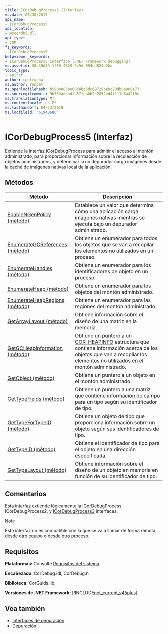 ```yaml
---
title: ICorDebugProcess5 (Interfaz)
ms.date: 03/30/2017
api_name:
- ICorDebugProcess5
api_location:
- mscordbi.dll
api_type:
- COM
f1_keywords:
- ICorDebugProcess5
helpviewer_keywords:
- ICorDebugProcess5 interface [.NET Framework debugging]
ms.assetid: 30a39d79-1f10-4328-9c5d-094ed824e2ba
topic_type:
- apiref
author: rpetrusha
ms.author: ronpet
ms.openlocfilehash: b5904083be66d4bd6dc69729bebc28db8a800e77
ms.sourcegitcommit: 9b552addadfb57fab0b9e7852ed4f1f1b8a42f8e
ms.translationtype: MT
ms.contentlocale: es-ES
ms.lasthandoff: 04/23/2019
ms.locfileid: "61948686"
---
```

# <a name="icordebugprocess5-interface"></a>ICorDebugProcess5 (Interfaz)
Extiende la interfaz ICorDebugProcess para admitir el acceso al montón administrado, para proporcionar información sobre la recolección de objetos administrados, y determinar si un depurador carga imágenes desde la caché de imágenes nativas local de la aplicación.  
  
## <a name="methods"></a>Métodos  
  
|Método|Descripción|  
|------------|-----------------|  
|[EnableNGenPolicy (método)](../../../../docs/framework/unmanaged-api/debugging/icordebugprocess5-enablengenpolicy-method.md)|Establece un valor que determina cómo una aplicación carga imágenes nativas mientras se ejecuta bajo un depurador administrado.|  
|[EnumerateGCReferences (método)](../../../../docs/framework/unmanaged-api/debugging/icordebugprocess5-enumerategcreferences-method.md)|Obtiene un enumerador para todos los objetos que se van a recopilar los elementos no utilizados en un proceso.|  
|[EnumerateHandles (método)](../../../../docs/framework/unmanaged-api/debugging/icordebugprocess5-enumeratehandles-method.md)|Obtiene un enumerador para los identificadores de objeto en un proceso.|  
|[EnumerateHeap (método)](../../../../docs/framework/unmanaged-api/debugging/icordebugprocess5-enumerateheap-method.md)|Obtiene un enumerador para los objetos del montón administrado.|  
|[EnumerateHeapRegions (método)](../../../../docs/framework/unmanaged-api/debugging/icordebugprocess5-enumerateheapregions-method.md)|Obtiene un enumerador para las regiones del montón administrado.|  
|[GetArrayLayout (método)](../../../../docs/framework/unmanaged-api/debugging/icordebugprocess5-getarraylayout-method.md)|Obtiene información sobre el diseño de una matriz en la memoria.|  
|[GetGCHeapInformation (método)](../../../../docs/framework/unmanaged-api/debugging/icordebugprocess5-getgcheapinformation-method.md)|Obtiene un puntero a un [COR_HEAPINFO](../../../../docs/framework/unmanaged-api/debugging/cor-heapinfo-structure.md) estructura que contiene información acerca de los objetos que van a recopilar los elementos no utilizados en el montón administrado.|  
|[GetObject (método)](../../../../docs/framework/unmanaged-api/debugging/icordebugprocess5-getobject-method.md)|Obtiene un puntero a un objeto en el montón administrado.|  
|[GetTypeFields (método)](../../../../docs/framework/unmanaged-api/debugging/icordebugprocess5-gettypefields-method.md)|Obtiene un puntero a una matriz que contiene información de campo para un tipo según su identificador de tipo.|  
|[GetTypeForTypeID (método)](../../../../docs/framework/unmanaged-api/debugging/icordebugprocess5-gettypefortypeid-method.md)|Obtiene un objeto de tipo que proporciona información sobre un objeto según sus identificadores de tipo.|  
|[GetTypeID (método)](../../../../docs/framework/unmanaged-api/debugging/icordebugprocess5-gettypeid-method.md)|Obtiene el identificador de tipo para el objeto en una dirección especificada.|  
|[GetTypeLayout (método)](../../../../docs/framework/unmanaged-api/debugging/icordebugprocess5-gettypelayout-method.md)|Obtiene información sobre el diseño de un objeto en memoria en función de su identificador de tipo.|  
  
## <a name="remarks"></a>Comentarios  
 Esta interfaz extiende lógicamente la ICorDebugProcess, ICorDebugProcess2, y [ICorDebugProcess3](../../../../docs/framework/unmanaged-api/debugging/icordebugprocess3-interface.md) interfaces.  
  
> [!NOTE]
>  Esta interfaz no es compatible con la que se va a llamar de forma remota, desde otro equipo o desde otro proceso.  
  
## <a name="requirements"></a>Requisitos  
 **Plataformas:** Consulte [Requisitos del sistema](../../../../docs/framework/get-started/system-requirements.md).  
  
 **Encabezado**: CorDebug.idl, CorDebug.h  
  
 **Biblioteca:** CorGuids.lib  
  
 **Versiones de .NET Framework:** [!INCLUDE[net_current_v45plus](../../../../includes/net-current-v45plus-md.md)]  
  
## <a name="see-also"></a>Vea también

- [Interfaces de depuración](../../../../docs/framework/unmanaged-api/debugging/debugging-interfaces.md)
- [Depuración](../../../../docs/framework/unmanaged-api/debugging/index.md)
